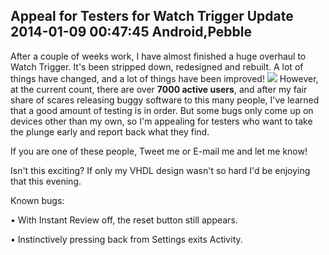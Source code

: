 Appeal for Testers for Watch Trigger Update
2014-01-09 00:47:45
Android,Pebble
---

After a couple of weeks work, I have almost finished a huge overhaul to Watch Trigger. It's been stripped down, redesigned and rebuilt. A lot of things have changed, and a lot of things have been improved!
![](/assets/import/media/2014/01/screenshot_2014-01-07-00-54-14.png?w=545)
However, at the current count, there are over <strong>7000 active users</strong>, and after my fair share of scares releasing buggy software to this many people, I've learned that a good amount of testing is in order. But some bugs only come up on devices other than my own, so I'm appealing for testers who want to take the plunge early and report back what they find.

If you are one of these people, Tweet me or E-mail me and let me know!

Isn't this exciting? If only my VHDL design wasn't so hard I'd be enjoying that this evening.

Known bugs:

• With Instant Review off, the reset button still appears.

• Instinctively pressing back from Settings exits Activity.

</ul>
